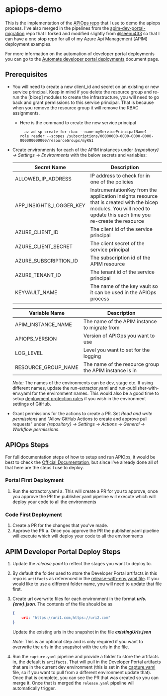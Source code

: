 # apiops-demo
This is the implementation of the [APIOps repo](https://github.com/Azure/apiops) that I use to demo the apiops process.  I've also merged in the pipelines from the [apim-dev-portal-migration](https://github.com/anotherRedbeard/apim-dev-portal-migration) repo that I forked and modified slightly from [@seenu433](https://github.com/seenu433/apim-dev-portal-migration) so that I can have a one stop repo for all of my Azure Api Management (APIM) deployment examples.

For more information on the automation of developer portal deployments you can go to the [Automate developer portal deployments](https://learn.microsoft.com/en-us/azure/api-management/automate-portal-deployments) document page.

## Prerequisites

- You will need to create a new client_id and secret on an existing or new service principal. Keep in mind if you delete the resource group and re-run the [bicep] modules to create the infrastructure, you will need to go back and grant permissions to this service principal. That is because when you remove the resource group it will remove the RBAC assignments.
  - Here is the command to create the new service principal

    ```# Bash script
      az ad sp create-for-rbac --name myServicePrincipalName1 --role reader --scopes /subscriptions/00000000-0000-0000-0000-000000000000/resourceGroups/myRG1
    ```

- Create environments for each of the APIM instances under *{repository} -> Settings -> Environments* with the below secrets and variables:

    | Secret Name | Description |
    | ------------- | ----------- |
    |ALLOWED_IP_ADDRESS|IP address to check for in one of the policies|
    |APP_INSIGHTS_LOGGER_KEY|InstrumentationKey from the application insights resource that is created with the bicep modules. You will need to update this each time you re-create the resource|
    |AZURE_CLIENT_ID|The client id of the service principal|
    |AZURE_CLIENT_SECRET|The client secret of the service principal|
    |AZURE_SUBSCRIPTION_ID|The subscription id of the APIM resource |
    |AZURE_TENANT_ID|The tenant id of the service principal|
    |KEYVAULT_NAME|The name of the key vault so it can be used in the APIOps process|

    | Variable Name | Description |
    | ------------- | ----------- |
    |APIM_INSTANCE_NAME |The name of the APIM instance to migrate from |
    |APIOPS_VERSION |Version of APIOps you want to use |
    |LOG_LEVEL |Level you want to set for the logging |
    |RESOURCE_GROUP_NAME|The name of the resource group the APIM instance is in|

    *Note:* The names of the environments can be dev, stage etc. If using different names, update the run-extractor.yaml and run-publisher-with-env.yaml for the environment names. This would also be a good time to setup [deployment protection rules](https://docs.github.com/en/actions/deployment/targeting-different-environments/using-environments-for-deployment#deployment-protection-rules) if you wish in the environment settings of GitHub.

- Grant permissions for the actions to create a PR. Set *Read and write permissions* and "Allow GitHub Actions to create and approve pull requests" under *{repository} -> Settings -> Actions -> General -> Workflow permissions*.

## APIOps Steps

For full documentation steps of how to setup and run APIOps, it would be best to check the [Official Documentation](https://azure.github.io/apiops/apiops/3-apimTools/), but since I've already done all of that here are the steps I use to deploy.

### Portal First Deployment

  1. Run the extractor.yaml
    a. This will create a PR for you to approve, once you approve the PR the publisher.yaml pipeline will execute which will deploy your code to all the environments

### Code First Deployment

  1. Create a PR for the changes that you've made.
  2. Approve the PR
    a. Once you approve the PR the publisher.yaml pipeline will execute which will deploy your code to all the environments

## APIM Developer Portal Deploy Steps

1. Update the *release.yaml* to reflect the stages you want to deploy to. 

2. By default the folder used to store the Developer Portal artifacts in this repo is `artifacts` as referenced in the [release-with-env.yaml file](.github/workflows/release-with-env.yaml#L22). If you would like to use a different folder name, you will need to update that file first.

3. Create url overwrite files for each environment in the format ***urls.{env}.json***. The contents of the file should be as

    ```json
    {
        uri: "https://uri1.com,https://uri2.com"
    }
    ```

    Update the existing uris in the snapshot in the file ***existingUrls.json***

    *Note*: This is an optional step and is only required if you want to overwrite the urls in the snapshot with the urls in the file.

4. Run the `capture.yaml` pipeline and provide a folder to store the artifacts in, the default is `artifacts`. That will pull in the Developer Portal artifacts that are in the current dev environment (this is set in the [capture.yaml](.github/workflows/capture.yaml#L15) file, so if you want to pull from a different environment update that). Once that is complete, you can see the PR that was created so you can merge it. Once that is merged the `release.yaml` pipeline will automatically trigger.
